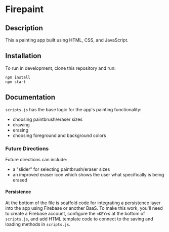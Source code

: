# Firepaint

## Description

This a painting app built using HTML, CSS, and JavaScript.

## Installation

To run in development, clone this repository and run:

```
npm install
npm start
```

## Documentation

`scripts.js` has the base logic for the app's painting functionality:

- choosing paintbrush/eraser sizes
- drawing
- erasing
- choosing foreground and background colors

### Future Directions

Future directions can include:

- a "slider" for selecting paintbrush/eraser sizes
- an improved eraser icon which shows the user what specifically is being erased

#### Persistence

At the bottom of the file is scaffold code for integrating a persistence layer into the app using Firebase or another BaaS. To make this work, you'll need to create a Firebase account, configure the `<KEY>`s at the bottom of `scripts.js`, and add HTML template code to connect to the saving and loading methods in `scripts.js`.
